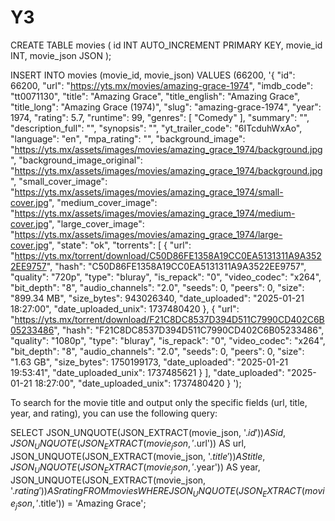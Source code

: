# Y3
















CREATE TABLE movies (
  id INT AUTO_INCREMENT PRIMARY KEY,
  movie_id INT,
  movie_json JSON
);



INSERT INTO movies (movie_id, movie_json)
VALUES
(66200, '{
  "id": 66200,
  "url": "https://yts.mx/movies/amazing-grace-1974",
  "imdb_code": "tt0071130",
  "title": "Amazing Grace",
  "title_english": "Amazing Grace",
  "title_long": "Amazing Grace (1974)",
  "slug": "amazing-grace-1974",
  "year": 1974,
  "rating": 5.7,
  "runtime": 99,
  "genres": [
    "Comedy"
  ],
  "summary": "",
  "description_full": "",
  "synopsis": "",
  "yt_trailer_code": "6ITcduhWxAo",
  "language": "en",
  "mpa_rating": "",
  "background_image": "https://yts.mx/assets/images/movies/amazing_grace_1974/background.jpg",
  "background_image_original": "https://yts.mx/assets/images/movies/amazing_grace_1974/background.jpg",
  "small_cover_image": "https://yts.mx/assets/images/movies/amazing_grace_1974/small-cover.jpg",
  "medium_cover_image": "https://yts.mx/assets/images/movies/amazing_grace_1974/medium-cover.jpg",
  "large_cover_image": "https://yts.mx/assets/images/movies/amazing_grace_1974/large-cover.jpg",
  "state": "ok",
  "torrents": [
    {
      "url": "https://yts.mx/torrent/download/C50D86FE1358A19CC0EA5131311A9A3522EE9757",
      "hash": "C50D86FE1358A19CC0EA5131311A9A3522EE9757",
      "quality": "720p",
      "type": "bluray",
      "is_repack": "0",
      "video_codec": "x264",
      "bit_depth": "8",
      "audio_channels": "2.0",
      "seeds": 0,
      "peers": 0,
      "size": "899.34 MB",
      "size_bytes": 943026340,
      "date_uploaded": "2025-01-21 18:27:00",
      "date_uploaded_unix": 1737480420
    },
    {
      "url": "https://yts.mx/torrent/download/F21C8DC8537D394D511C7990CD402C6B05233486",
      "hash": "F21C8DC8537D394D511C7990CD402C6B05233486",
      "quality": "1080p",
      "type": "bluray",
      "is_repack": "0",
      "video_codec": "x264",
      "bit_depth": "8",
      "audio_channels": "2.0",
      "seeds": 0,
      "peers": 0,
      "size": "1.63 GB",
      "size_bytes": 1750199173,
      "date_uploaded": "2025-01-21 19:53:41",
      "date_uploaded_unix": 1737485621
    }
  ],
  "date_uploaded": "2025-01-21 18:27:00",
  "date_uploaded_unix": 1737480420
}
');


To search for the movie title and output only the specific fields (url, title, year, and rating), you can use the following query:


SELECT 
  JSON_UNQUOTE(JSON_EXTRACT(movie_json, '$.id')) AS id,
  JSON_UNQUOTE(JSON_EXTRACT(movie_json, '$.url')) AS url,
  JSON_UNQUOTE(JSON_EXTRACT(movie_json, '$.title')) AS title,
  JSON_UNQUOTE(JSON_EXTRACT(movie_json, '$.year')) AS year,
  JSON_UNQUOTE(JSON_EXTRACT(movie_json, '$.rating')) AS rating
FROM movies
WHERE JSON_UNQUOTE(JSON_EXTRACT(movie_json, '$.title')) = 'Amazing Grace';






